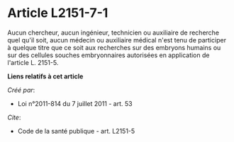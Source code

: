 # Article L2151-7-1

Aucun chercheur, aucun ingénieur, technicien ou auxiliaire de recherche quel qu'il soit, aucun médecin ou auxiliaire médical
n'est tenu de participer à quelque titre que ce soit aux recherches sur des embryons humains ou sur des cellules souches
embryonnaires autorisées en application de l'article L. 2151-5.

**Liens relatifs à cet article**

_Créé par_:

  - Loi n°2011-814 du 7 juillet 2011 - art. 53

_Cite_:

  - Code de la santé publique - art. L2151-5
